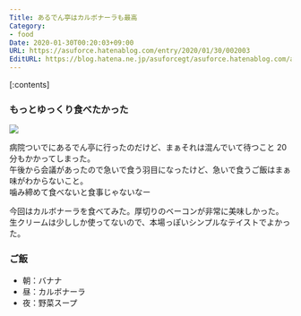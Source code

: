 ```yaml
---
Title: あるでん亭はカルボナーラも最高
Category:
- food
Date: 2020-01-30T00:20:03+09:00
URL: https://asuforce.hatenablog.com/entry/2020/01/30/002003
EditURL: https://blog.hatena.ne.jp/asuforcegt/asuforce.hatenablog.com/atom/entry/26006613504419381
---
```


[:contents]

###  もっとゆっくり食べたかった

<span itemtype="http://schema.org/Photograph" itemscope="itemscope"><img class="magnifiable" src="https://lh3.googleusercontent.com/-ZOcNfNdckeo/XjFUkcxkVQI/AAAAAAABGY8/2VRV2AcwuwkSiNz17g32Ytqnu9mYuB-EgCE0YBhgL/s1200/IMG_0547.HEIC" itemprop="image"></span>

病院ついでにあるでん亭に行ったのだけど、まぁそれは混んでいて待つこと 20 分もかかってしまった。  
午後から会議があったので急いで食う羽目になったけど、急いで食うご飯はまぁ味がわからないこと。  
噛み締めて食べないと食事じゃないなー

今回はカルボナーラを食べてみた。厚切りのベーコンが非常に美味しかった。  
生クリームは少ししか使ってないので、本場っぽいシンプルなテイストでよかった。

### ご飯

- 朝：バナナ
- 昼：カルボナーラ
- 夜：野菜スープ
